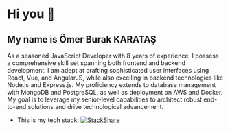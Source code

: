 # Hi you 👋

## My name is Ömer Burak KARATAŞ

As a seasoned JavaScript Developer with 8 years of experience, I possess a comprehensive skill set spanning both frontend and backend development. I am adept at crafting sophisticated user interfaces using React, Vue, and AngularJS, while also excelling in backend technologies like Node.js and Express.js. My proficiency extends to database management with MongoDB and PostgreSQL, as well as deployment on AWS and Docker. My goal is to leverage my senior-level capabilities to architect robust end-to-end solutions and drive technological advancement.

- This is my tech stack: [![StackShare](http://img.shields.io/badge/tech-stack-0690fa.svg?style=flat)](https://stackshare.io/tarsusi/my-stack)

<!--
**tarsusi/tarsusi** is a ✨ _special_ ✨ repository because its `README.md` (this file) appears on your GitHub profile.

Here are some ideas to get you started:

- 🔭 I’m currently working on ...
- 🌱 I’m currently learning ...
- 👯 I’m looking to collaborate on ...
- 🤔 I’m looking for help with ...
- 💬 Ask me about ...
- 📫 How to reach me: ...
- 😄 Pronouns: ...
- ⚡ Fun fact: ...
-->

